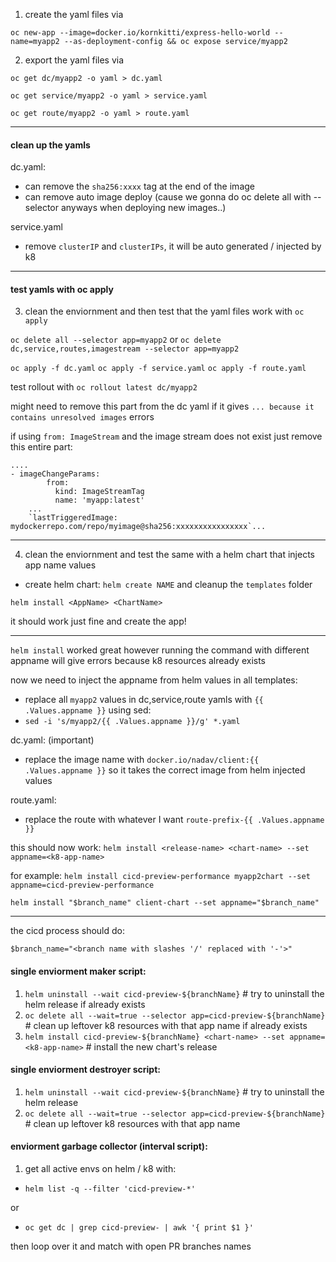 1. create the yaml files via

`oc new-app --image=docker.io/kornkitti/express-hello-world --name=myapp2 --as-deployment-config && oc expose service/myapp2`

2. export the yaml files via 

`oc get dc/myapp2 -o yaml > dc.yaml`


`oc get service/myapp2 -o yaml > service.yaml`


`oc get route/myapp2 -o yaml > route.yaml`

------------

#### clean up the yamls

dc.yaml:
- can remove the `sha256:xxxx` tag at the end of the image
- can remove auto image deploy (cause we gonna do oc delete all with --selector anyways when deploying new images..)

service.yaml
- remove `clusterIP` and `clusterIPs`, it will be auto generated / injected by k8

------------

#### test yamls with oc apply

3. clean the enviornment and then test that the yaml files work with `oc apply` 

`oc delete all --selector app=myapp2` or `oc delete dc,service,routes,imagestream --selector app=myapp2`

`oc apply -f dc.yaml` `oc apply -f service.yaml` `oc apply -f route.yaml`

test rollout with `oc rollout latest dc/myapp2`

might need to remove this part from the dc yaml if it gives `... because it contains unresolved images` errors 

if using `from: ImageStream` and the image stream does not exist just remove this entire part:

```
....
- imageChangeParams:
        from:
          kind: ImageStreamTag
          name: 'myapp:latest' 
    ...
    `lastTriggeredImage: mydockerrepo.com/repo/myimage@sha256:xxxxxxxxxxxxxxxx`...
```

------------

4. clean the enviornment and test the same with a helm chart that injects app name values

- create helm chart: `helm create NAME` and cleanup the `templates` folder

`helm install <AppName> <ChartName>` 

it should work just fine and create the app!

------------

`helm install` worked great however running the command with different appname will give errors because k8 resources already exists

now we need to inject the appname from helm values in all templates:
- replace all `myapp2` values in dc,service,route yamls with `{{ .Values.appname }}` using sed:
- `sed -i 's/myapp2/{{ .Values.appname }}/g' *.yaml`

dc.yaml: (important)
- replace the image name with `docker.io/nadav/client:{{ .Values.appname }}` so it takes the correct image from helm injected values

route.yaml:
- replace the route with whatever I want `route-prefix-{{ .Values.appname }}`

this should now work:
`helm install <release-name> <chart-name> --set appname=<k8-app-name>`

for example:
`helm install cicd-preview-performance myapp2chart --set appname=cicd-preview-performance`

`helm install "$branch_name" client-chart --set appname="$branch_name"`

------------

the cicd process should do:

`$branch_name="<branch name with slashes '/' replaced with '-'>"`

#### single enviorment maker script:
1. `helm uninstall --wait cicd-preview-${branchName}` # try to uninstall the helm release if already exists
2. `oc delete all --wait=true --selector app=cicd-preview-${branchName}` # clean up leftover k8 resources with that app name if already exists
3. `helm install cicd-preview-${branchName} <chart-name> --set appname=<k8-app-name>` # install the new chart's release

#### single enviorment destroyer script:
1. `helm uninstall --wait cicd-preview-${branchName}` # try to uninstall the helm release
2. `oc delete all --wait=true --selector app=cicd-preview-${branchName}` # clean up leftover k8 resources with that app name

#### enviorment garbage collector (interval script):
1. get all active envs on helm / k8 with:
- `helm list -q --filter 'cicd-preview-*'`

or

- `oc get dc | grep cicd-preview- | awk '{ print $1 }'`

then loop over it and match with open PR branches names